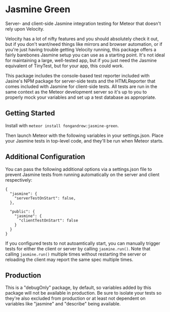 Jasmine Green
=============

Server- and client-side Jasmine integration testing for Meteor that doesn't
rely upon Velocity.

Velocity has a lot of nifty features and you should absolutely check it out,
but if you don't want/need things like mirrors and browser automation, or
if you're just having trouble getting Velocity running, this package offers a
fairly barebones Jasmine setup you can use as a starting point. It's not ideal
for maintaining a large, well-tested app, but if you just need the Jasmine
equivalent of TinyTest, but for your app, this could work.

This package includes the console-based test reporter included with Jasine's
NPM package for server-side tests and the HTMLReporter that comes included with
Jasmine for client-side tests. All tests are run in the same context as the
Meteor development server so it's up to you to properly mock your variables
and set up a test database as appropriate.


Getting Started
---------------

Install with `meteor install fongandrew:jasmine-green`.

Then launch Meteor with the following variables in your settings.json. Place
your Jasmine tests in top-level code, and they'll be run when Meteor starts.


Additional Configuration
------------------------

You can pass the following additional options via a settings.json file to
prevent Jasmine tests from running automatically on the server and client
respectively:

```
{
  "jasmine": {
    "serverTestOnStart": false,
  },

  "public": {
    "jasmine": {
      "clientTestOnStart": false
    }
  }
}
```

If you configured tests to not autoamtically start, you can manually trigger
tests for either the client or server by calling `jasmine.run()`. Note that
calling `jasmine.run()` multiple times without restarting the server or
reloading the client may report the same spec multiple times.

Production
----------
This is a "debugOnly" package, by default, so variables added by this package
will not be available in production. Be sure to isolate your tests so they're
also excluded from production or at least not dependent on variables like
"jasmine" and "describe" being available.